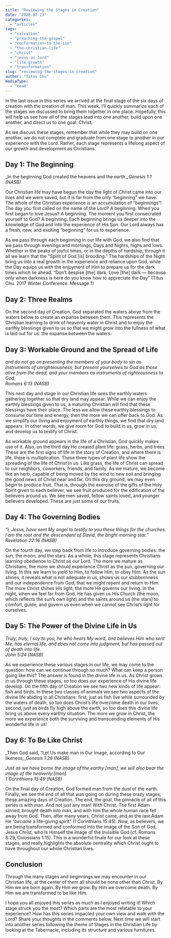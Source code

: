 ```yaml
---
title: "Reviewing the Stages in Creation"
date: "2020-07-23"
categories: 
  - "articles"
tags: 
  - "salvation"
  - "preaching-the-gospel"
  - "conformation-to-the-son"
  - "the-christian-life"
  - "christ"
  - "jesus-as-lord"
  - "life-growth"
  - "transformation"
slug: "reviewing-the-stages-in-creation"
author: "Titus Chu"
mediaType: 
  - "read"
---
```


In the last issue in this series we arrived at the final stage of the six days of creation with the creation of man. This week, I’ll quickly summarize each of the stages we discussed to bring them together in one place. Hopefully, this will help us see how all of the stages lead into one another, build upon one another, and direct us to one goal: Christ.

As we discuss these stages, remember that while they may build on one another, we do not complete and graduate from one stage to another in our experience with the Lord. Rather, each stage represents a lifelong aspect of our growth and development as Christians.

## Day 1: The Beginning

_In the beginning God created the heavens and the earth.__Genesis 1:1 (NASB)_

Our Christian life may have begun the day the light of Christ came into our lives and we were saved, but it is far from the only “beginning” we have. The whole of the Christian experience is an accumulation of “beginnings”! The day you first called on the name of the Lord? A beginning. When you first began to love Jesus? A beginning. The moment you first consecrated yourself to God? A beginning. Each beginning brings us deeper into the knowledge of God and into the experience of His Son. Our Lord always has a fresh, new, and exciting “beginning” for us to experience.

As we pass through each beginning in our life with God, we also find that we pass through evenings and mornings, Days and Nights, highs and lows. Whether in the peaks of joyful times, or in the depths of hardship, through it all we learn that the “Spirit of God \[is\] brooding.” The hardships of the Night bring us into a real growth in the experience and reliance upon God, while the Day equips us with the enjoyment of Him to prepare us for the dark times which lie ahead. “Don’t despise \[the\] dark. Love \[the\] dark — because only when darkness is here do you know how to appreciate the Day” (Titus Chu. 2017 Winter Conference. Message 1)

## Day 2: Three Realms

On the second day of Creation, God separated the waters above from the waters below to create an expanse between them. This represents the Christian learning to drink of heavenly water in Christ and to enjoy the earthly blessings given to us so that we might grow into the fullness of what is laid out for us: the expanse between the waters.

## Day 3: Workable Ground and the Spread of Life

_and do not go on presenting the members of your body to sin as instruments of unrighteousness; but present yourselves to God as those alive from the dead, and your members as instruments of righteousness to God._  
_Romans 6:13 (NASB)_

This next day and stage in our Christian life sees the earthly waters gathering together so that dry land may appear. While we can enjoy the earthly blessings given to us, a maturing Christian will find that these blessings have their place. The less we allow these earthly blessings to consume our time and energy, then the more we can offer back to God. As we simplify our living and enjoyment of earthly things, we find that dry land appears. In other words, we give room for God to build in us, grow in us, and develop us to testify of Christ.

As workable ground appears in the life of a Christian, God quickly makes use of it. Also, on the third day He created plant life: grass, herbs, and trees. These are the first signs of life in the story of Creation, and where there is life, there is multiplication. These three types of plant life show the spreading of the life of Christ in us. Like grass, the life of Christ can spread to our neighbors, coworkers, friends, and family. As we mature, we become like an herb, capable of being moved by the wind to new soil and bringing the good news of Christ near and far. On this dry ground, we may even begin to produce fruit. That is, through the exercise of the gifts of the Holy Spirit given to each believer, we see fruit produced for the edification of the believers around us. We see men saved, fellow saints loved, and younger believers developed. These are just some of our fruits.

## Day 4: The Governing Bodies

_“I, Jesus, have sent My angel to testify to you these things for the churches. I am the root and the descendant of David, the bright morning star.”_  
_Revelation 22:16 (NASB)_

On the fourth day, we step back from life to introduce governing bodies: the sun, the moon, and the stars. As a whole, this stage represents Christians learning obedience to Christ as our Lord. The more we mature as Christians, the more we should experience Christ as the sun, governing our living. In this we learn to yield to Him, to follow Him, to obey Him. As the sun shines, it reveals what is not adequate in us, shows us our stubbornness and our independence from God, that we might repent and return to Him. The more Christ shines His light, the more He governs our living. In the night, when we feel far from God, He has given us His Church (the moon, which reflects the sun’s own light) and the saints around us (the stars) to comfort, guide, and govern us even when we cannot see Christ’s light for ourselves.

## Day 5: The Power of the Divine Life in Us

_Truly, truly, I say to you, he who hears My word, and believes Him who sent Me, has eternal life, and does not come into judgment, but has passed out of death into life._  
_John 5:24 (NASB)_

As we experience these various stages in our life, we may come to the question: how can we continue through so much? What can keep a person going like this? The answer is found in the divine life in us. As Christ grows in us through these stages, so too does our experience of His divine life develop. On the fifth day of Creation we see two new kinds of life appear: fish and birds. In these two classes of animals we see two aspects of the divine life abiding in all Christians: first, just as fish live while surrounded by the waters of death, so too does Christ’s life overcome death in our lives; second, just as birds fly high above the earth, so too does this divine life bring us above every earthly situation. The more we grow in Christ, the more we experience both the surviving and transcending elements of His wonderful life in us!

## Day 6: To Be Like Christ

_Then God said, “Let Us make man in Our image, according to Our likeness;__Genesis 1:26 (NASB)_

_Just as we have borne the image of the earthy \[man\], we will also bear the image of the heavenly \[man\]._  
_1 Corinthians 15:49 (NASB)_

On the final day of Creation, God formed man from the dust of the earth. Finally, we see the end of all that was going on during these crazy stages, these amazing days of Creation. The end, the goal, the pinnacle of all of this series is with man. And not just any man! With Christ. The first Adam sinned, brought death into man, and with him the whole human race fell away from God. Then, after many years, Christ came, and as the last Adam He “_became_ a life-giving spirit” (1 Corinthians 15:45). Now, as believers, we are being transformed and conformed into the image of the Son of God, Jesus Christ, who is Himself the image of the invisible God (cf. Romans 8:29, Colossians 1:15). This is a wonderful finale for our look at these stages, and really highlights the absolute centrality which Christ ought to have throughout our whole Christian lives.

## Conclusion

Through the many stages and beginnings we may encounter in our Christian life, at the center of them all should be none other than Christ. By Him we are born again. By Him we grow. By Him we overcome death. By Him we are transformed to be like Him.

I hope you all enjoyed this series as much as I enjoyed writing it! Which stage struck you the most? Which parts are the most relatable to your experience? How has this series impacted your own view and walk with the Lord? Share your thoughts in the comments below. Next time we will start into another series following the theme of Stages in the Christian Life by looking at the Tabernacle, including its structure and various furnitures.
